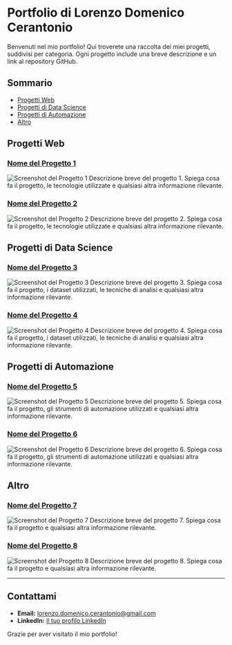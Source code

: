 # Portfolio di Lorenzo Domenico Cerantonio

Benvenuti nel mio portfolio! Qui troverete una raccolta dei miei progetti, suddivisi per categoria. Ogni progetto include una breve descrizione e un link al repository GitHub.

## Sommario

- [Progetti Web](#progetti-web)
- [Progetti di Data Science](#progetti-di-data-science)
- [Progetti di Automazione](#progetti-di-automazione)
- [Altro](#altro)

## Progetti Web

### [Nome del Progetto 1](https://github.com/tuo-username/nome-del-progetto-1)
![Screenshot del Progetto 1](link-al-tuo-screenshot.jpg)
Descrizione breve del progetto 1. Spiega cosa fa il progetto, le tecnologie utilizzate e qualsiasi altra informazione rilevante.

### [Nome del Progetto 2](https://github.com/tuo-username/nome-del-progetto-2)
![Screenshot del Progetto 2](link-al-tuo-screenshot.jpg)
Descrizione breve del progetto 2. Spiega cosa fa il progetto, le tecnologie utilizzate e qualsiasi altra informazione rilevante.

## Progetti di Data Science

### [Nome del Progetto 3](https://github.com/tuo-username/nome-del-progetto-3)
![Screenshot del Progetto 3](link-al-tuo-screenshot.jpg)
Descrizione breve del progetto 3. Spiega cosa fa il progetto, i dataset utilizzati, le tecniche di analisi e qualsiasi altra informazione rilevante.

### [Nome del Progetto 4](https://github.com/tuo-username/nome-del-progetto-4)
![Screenshot del Progetto 4](link-al-tuo-screenshot.jpg)
Descrizione breve del progetto 4. Spiega cosa fa il progetto, i dataset utilizzati, le tecniche di analisi e qualsiasi altra informazione rilevante.

## Progetti di Automazione

### [Nome del Progetto 5](https://github.com/tuo-username/nome-del-progetto-5)
![Screenshot del Progetto 5](link-al-tuo-screenshot.jpg)
Descrizione breve del progetto 5. Spiega cosa fa il progetto, gli strumenti di automazione utilizzati e qualsiasi altra informazione rilevante.

### [Nome del Progetto 6](https://github.com/tuo-username/nome-del-progetto-6)
![Screenshot del Progetto 6](link-al-tuo-screenshot.jpg)
Descrizione breve del progetto 6. Spiega cosa fa il progetto, gli strumenti di automazione utilizzati e qualsiasi altra informazione rilevante.

## Altro

### [Nome del Progetto 7](https://github.com/tuo-username/nome-del-progetto-7)
![Screenshot del Progetto 7](link-al-tuo-screenshot.jpg)
Descrizione breve del progetto 7. Spiega cosa fa il progetto e qualsiasi altra informazione rilevante.

### [Nome del Progetto 8](https://github.com/tuo-username/nome-del-progetto-8)
![Screenshot del Progetto 8](link-al-tuo-screenshot.jpg)
Descrizione breve del progetto 8. Spiega cosa fa il progetto e qualsiasi altra informazione rilevante.

---

## Contattami

- **Email:** lorenzo.domenico.cerantonio@gmail.com
- **LinkedIn:** [Il tuo profilo LinkedIn](www.linkedin.com/in/lorenzo-cerantonio-4830052bb)
<!-- - **Sito Web:** [Il tuo sito web personale](https://tuo-sito-web.com) -->

Grazie per aver visitato il mio portfolio!

